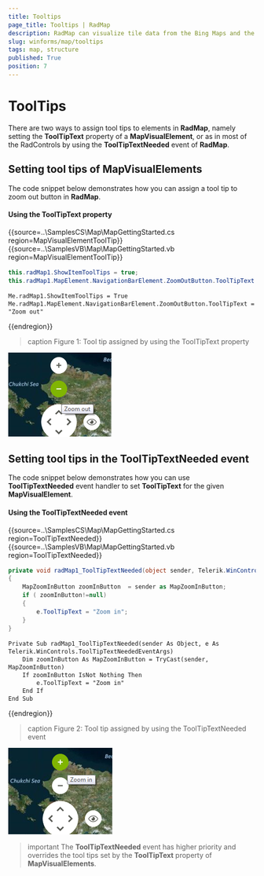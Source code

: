 ```yaml
---
title: Tooltips
page_title: Tooltips | RadMap
description: RadMap can visualize tile data from the Bing Maps and the OpenStreetMaps REST services as well as from the local file system.
slug: winforms/map/tooltips
tags: map, structure
published: True
position: 7 
---
```


# ToolTips

There are two ways to assign tool tips to elements in __RadMap__, namely setting the __ToolTipText__ property of a __MapVisualElement__, or as in most of the RadControls by using the __ToolTipTextNeeded__ event of __RadMap__.
      

## Setting tool tips of MapVisualElements

The code snippet below demonstrates how you can assign a tool tip to zoom out button in __RadMap__.

#### Using the ToolTipText property

{{source=..\SamplesCS\Map\MapGettingStarted.cs region=MapVisualElementToolTip}} 
{{source=..\SamplesVB\Map\MapGettingStarted.vb region=MapVisualElementToolTip}} 

````C#
this.radMap1.ShowItemToolTips = true;
this.radMap1.MapElement.NavigationBarElement.ZoomOutButton.ToolTipText = "Zoom out";

````
````VB.NET
Me.radMap1.ShowItemToolTips = True
Me.radMap1.MapElement.NavigationBarElement.ZoomOutButton.ToolTipText = "Zoom out"

````

{{endregion}} 

>caption Figure 1: Tool tip assigned by using the ToolTipText property

![map-tooltips 001](images/map-tooltips001.png)

## Setting tool tips in the ToolTipTextNeeded event

The code snippet below demonstrates how you can use __ToolTipTextNeeded__ event handler to set __ToolTipText__ for the given __MapVisualElement__.

#### Using the ToolTipTextNeeded event

{{source=..\SamplesCS\Map\MapGettingStarted.cs region=ToolTipTextNeeded}} 
{{source=..\SamplesVB\Map\MapGettingStarted.vb region=ToolTipTextNeeded}} 

````C#
private void radMap1_ToolTipTextNeeded(object sender, Telerik.WinControls.ToolTipTextNeededEventArgs e)
{
    MapZoomInButton zoomInButton  = sender as MapZoomInButton;
    if ( zoomInButton!=null)
    {
        e.ToolTipText = "Zoom in";
    }
}

````
````VB.NET
Private Sub radMap1_ToolTipTextNeeded(sender As Object, e As Telerik.WinControls.ToolTipTextNeededEventArgs)
    Dim zoomInButton As MapZoomInButton = TryCast(sender, MapZoomInButton)
    If zoomInButton IsNot Nothing Then
        e.ToolTipText = "Zoom in"
    End If
End Sub

````

{{endregion}} 


>caption Figure 2: Tool tip assigned by using the ToolTipTextNeeded event

![map-tooltips 002](images/map-tooltips002.png)

>important The __ToolTipTextNeeded__ event has higher priority and overrides the tool tips set by the __ToolTipText__ property of __MapVisualElements__.
>


